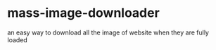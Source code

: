 # mass-image-downloader
an easy way to download all the image of website when they are fully loaded

